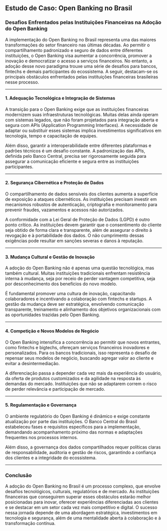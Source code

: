## Estudo de Caso: Open Banking no Brasil

### Desafios Enfrentados pelas Instituições Financeiras na Adoção do Open Banking

A implementação do Open Banking no Brasil representa uma das maiores transformações do setor financeiro nas últimas décadas. Ao permitir o compartilhamento padronizado e seguro de dados entre diferentes instituições, o Open Banking visa aumentar a concorrência, promover a inovação e democratizar o acesso a serviços financeiros. No entanto, a adoção desse novo paradigma trouxe uma série de desafios para bancos, fintechs e demais participantes do ecossistema. A seguir, destacam-se os principais obstáculos enfrentados pelas instituições financeiras brasileiras nesse processo.

---

#### 1. **Adequação Tecnológica e Integração de Sistemas**

A transição para o Open Banking exige que as instituições financeiras modernizem suas infraestruturas tecnológicas. Muitas delas ainda operam com sistemas legados, que não foram projetados para integração aberta e segura com APIs (Application Programming Interfaces). A necessidade de adaptar ou substituir esses sistemas implica investimentos significativos em tecnologia, tempo e capacitação de equipes.

Além disso, garantir a interoperabilidade entre diferentes plataformas e padrões técnicos é um desafio constante. A padronização das APIs, definida pelo Banco Central, precisa ser rigorosamente seguida para assegurar a comunicação eficiente e segura entre as instituições participantes.

---

#### 2. **Segurança Cibernética e Proteção de Dados**

O compartilhamento de dados sensíveis dos clientes aumenta a superfície de exposição a ataques cibernéticos. As instituições precisam investir em mecanismos robustos de autenticação, criptografia e monitoramento para prevenir fraudes, vazamentos e acessos não autorizados.

A conformidade com a Lei Geral de Proteção de Dados (LGPD) é outro ponto crítico. As instituições devem garantir que o consentimento do cliente seja obtido de forma clara e transparente, além de assegurar o direito à revogação e à portabilidade dos dados. O não cumprimento dessas exigências pode resultar em sanções severas e danos à reputação.

---

#### 3. **Mudança Cultural e Gestão de Inovação**

A adoção do Open Banking não é apenas uma questão tecnológica, mas também cultural. Muitas instituições tradicionais enfrentam resistência interna à mudança, seja por receio de perder vantagem competitiva, seja por desconhecimento dos benefícios do novo modelo.

É fundamental promover uma cultura de inovação, capacitando colaboradores e incentivando a colaboração com fintechs e startups. A gestão da mudança deve ser estratégica, envolvendo comunicação transparente, treinamento e alinhamento dos objetivos organizacionais com as oportunidades trazidas pelo Open Banking.

---

#### 4. **Competição e Novos Modelos de Negócio**

O Open Banking intensifica a concorrência ao permitir que novos entrantes, como fintechs e bigtechs, ofereçam serviços financeiros inovadores e personalizados. Para os bancos tradicionais, isso representa o desafio de repensar seus modelos de negócio, buscando agregar valor ao cliente e evitar a desintermediação.

A diferenciação passa a depender cada vez mais da experiência do usuário, da oferta de produtos customizados e da agilidade na resposta às demandas do mercado. Instituições que não se adaptarem correm o risco de perder relevância e participação de mercado.

---

#### 5. **Regulamentação e Governança**

O ambiente regulatório do Open Banking é dinâmico e exige constante atualização por parte das instituições. O Banco Central do Brasil estabeleceu fases e requisitos específicos para a implementação, demandando acompanhamento próximo das normas e adaptações frequentes nos processos internos.

Além disso, a governança dos dados compartilhados requer políticas claras de responsabilidade, auditoria e gestão de riscos, garantindo a confiança dos clientes e a integridade do ecossistema.

---

### Conclusão

A adoção do Open Banking no Brasil é um processo complexo, que envolve desafios tecnológicos, culturais, regulatórios e de mercado. As instituições financeiras que conseguirem superar esses obstáculos estarão melhor posicionadas para inovar, oferecer experiências diferenciadas aos clientes e se destacar em um setor cada vez mais competitivo e digital. O sucesso nessa jornada depende de uma abordagem estratégica, investimentos em tecnologia e segurança, além de uma mentalidade aberta à colaboração e à transformação contínua.